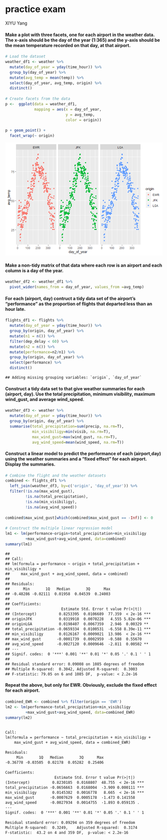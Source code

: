 practice exam
================
XIYU Yang

#### Make a plot with three facets, one for each airport in the weather data. The x-axis should be the day of the year (1:365) and the y-axis should be the mean temperature recorded on that day, at that airport.

``` r
# Load the dataset
weather_df1 <- weather %>% 
  mutate(day_of_year = yday(time_hour)) %>% 
  group_by(day_of_year) %>% 
  mutate(avg_temp = mean(temp)) %>% 
  select(day_of_year, avg_temp, origin) %>% 
  distinct()

# Create facets from the data
p <-  ggplot(data = weather_df1,
             mapping = aes(x = day_of_year,
                           y = avg_temp,
                           color = origin))

p + geom_point() +
  facet_wrap(~ origin)
```

![](practiceExam_files/figure-gfm/unnamed-chunk-1-1.png)<!-- -->

#### Make a non-tidy matrix of that data where each row is an airport and each column is a day of the year.

``` r
weather_df2 <- weather_df1 %>% 
  pivot_wider(names_from = day_of_year, values_from =avg_temp)
```

#### For each (airport, day) contruct a tidy data set of the airport’s “performance” as the proportion of flights that departed less than an hour late.

``` r
flights_df1 <- flights %>% 
  mutate(day_of_year = yday(time_hour)) %>% 
  group_by(origin, day_of_year) %>% 
  mutate(n1 = n()) %>% 
  filter(dep_delay < 60) %>% 
  mutate(n2 = n()) %>% 
  mutate(performance=n2/n1) %>% 
  group_by(origin, day_of_year) %>% 
  select(performance) %>% 
  distinct()
```

    ## Adding missing grouping variables: `origin`, `day_of_year`

#### Construct a tidy data set to that give weather summaries for each (airport, day). Use the total precipitation, minimum visibility, maximum wind\_gust, and average wind\_speed.

``` r
weather_df3 <- weather %>% 
  mutate(day_of_year = yday(time_hour)) %>% 
  group_by(origin, day_of_year) %>% 
  summarise(total_precipitation=sum(precip, na.rm=T),
            min_visibiligy=min(visib, na.rm=T),
            max_wind_gust=max(wind_gust, na.rm=T),
            avg_wind_speed=mean(wind_speed, na.rm=T))
```

#### Construct a linear model to predict the performance of each (airport,day) using the weather summaries and a “fixed effect” for each airport. Display the summaries.

``` r
# Combine the flight and the weather datasets
combined <- flights_df1 %>% 
  left_join(weather_df3, by=c('origin', 'day_of_year')) %>% 
  filter(!is.na(max_wind_gust),
         !is.na(total_precipitation),
         !is.na(min_visibiligy),
         !is.na(avg_wind_speed))

combined$max_wind_gust[which(combined$max_wind_gust == -Inf)] <- 0

# Construct the multiple linear regression model
lm1 <- lm(performance~origin+total_precipitation+min_visibiligy
         +max_wind_gust+avg_wind_speed, data=combined)
summary(lm1)
```

    ## 
    ## Call:
    ## lm(formula = performance ~ origin + total_precipitation + min_visibiligy + 
    ##     max_wind_gust + avg_wind_speed, data = combined)
    ## 
    ## Residuals:
    ##      Min       1Q   Median       3Q      Max 
    ## -0.48286 -0.02111  0.01958  0.04539  0.24003 
    ## 
    ## Coefficients:
    ##                       Estimate Std. Error t value Pr(>|t|)    
    ## (Intercept)          0.8253395  0.0106689  77.359  < 2e-16 ***
    ## originJFK            0.0319918  0.0070228   4.555 5.82e-06 ***
    ## originLGA            0.0198407  0.0067359   2.946  0.00329 ** 
    ## total_precipitation -0.0659334  0.0100531  -6.558 8.39e-11 ***
    ## min_visibiligy       0.0126167  0.0009021  13.986  < 2e-16 ***
    ## max_wind_gust       -0.0001739  0.0002959  -0.588  0.55670    
    ## avg_wind_speed      -0.0027120  0.0009646  -2.811  0.00502 ** 
    ## ---
    ## Signif. codes:  0 '***' 0.001 '**' 0.01 '*' 0.05 '.' 0.1 ' ' 1
    ## 
    ## Residual standard error: 0.09008 on 1085 degrees of freedom
    ## Multiple R-squared:  0.3042, Adjusted R-squared:  0.3003 
    ## F-statistic: 79.05 on 6 and 1085 DF,  p-value: < 2.2e-16

#### Repeat the above, but only for EWR. Obviously, exclude the fixed effect for each airport.

``` r
combined_EWR <- combined %>% filter(origin == 'EWR')
lm2 <- lm(performance~total_precipitation+min_visibiligy
         +max_wind_gust+avg_wind_speed, data=combined_EWR)
summary(lm2)
```

``` 

Call:
lm(formula = performance ~ total_precipitation + min_visibiligy + 
    max_wind_gust + avg_wind_speed, data = combined_EWR)

Residuals:
     Min       1Q   Median       3Q      Max 
-0.36778 -0.03505  0.02178  0.05282  0.25406 

Coefficients:
                      Estimate Std. Error t value Pr(>|t|)    
(Intercept)          0.8230185  0.0168807  48.755  < 2e-16 ***
total_precipitation -0.0656663  0.0168004  -3.909 0.000111 ***
min_visibiligy       0.0145382  0.0016778   8.665  < 2e-16 ***
max_wind_gust       -0.0007629  0.0005178  -1.473 0.141558    
avg_wind_speed      -0.0027934  0.0014755  -1.893 0.059135 .  
---
Signif. codes:  0 '***' 0.001 '**' 0.01 '*' 0.05 '.' 0.1 ' ' 1

Residual standard error: 0.09294 on 359 degrees of freedom
Multiple R-squared:  0.3249,    Adjusted R-squared:  0.3174 
F-statistic:  43.2 on 4 and 359 DF,  p-value: < 2.2e-16
```
